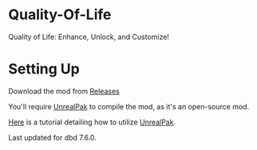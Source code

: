 # Quality-Of-Life
Quality of Life: Enhance, Unlock, and Customize!

# Setting Up
Download the mod from [Releases](https://github.com/RegularLunar/Quality-Of-Life/releases/)

You'll require [UnrealPak](https://drive.google.com/file/d/1IxQaP-JVNjO1XqSvyG-VysErPH6AlhfG/view?usp=sharing) to compile the mod, as it's an open-source mod.

[Here](https://youtu.be/883ikLenmTg?si=kZUNMUjDQMeanzY5) is a tutorial detailing how to utilize [UnrealPak](https://drive.google.com/file/d/1IxQaP-JVNjO1XqSvyG-VysErPH6AlhfG/view?usp=sharing).

Last updated for dbd 7.6.0.
